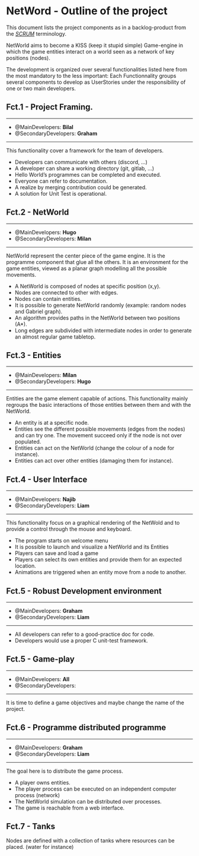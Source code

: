 # NetWord - Outline of the project

This document lists the project components as in a backlog-product from the [*SCRUM*](https://fr.wikipedia.org/wiki/Scrum_(d%C3%A9veloppement)#Glossaire) terminology.

NetWorld aims to become a KISS (keep it stupid simple) Game-engine in which the game entities interact on a world seen as a network of key positions (nodes).

The development is organized over several functionalities listed here from the most mandatory to the less important:
Each Functionnality groups several components to develop as UserStories under the responsibility of one or two main developers.

## Fct.1 - Project Framing.
---
- @MainDevelopers: **Bilal**
- @SecondaryDevelopers: **Graham**
---

This functionality cover a framework for the team of developers.

- Developers can communicate with others (discord, ...)
- A developer can share a working directory (git, gitlab, ...)
- Hello World’s programmes can be completed and executed.
- Everyone can refer to documentation.
- A realize by merging contribution could be generated.
- A solution for Unit Test is operational.

## Fct.2 - NetWorld
---
- @MainDevelopers: **Hugo**
- @SecondaryDevelopers: **Milan**
---

NetWorld represent the center piece of the game engine. It is the programme component that glue all the others. 
It is an environment for the game entities, viewed as a planar graph modelling all the possible movements. 

- A NetWorld is composed of nodes at specific position (x,y).
- Nodes are connected to other with edges.
- Nodes can contain entities.
- It is possible to generate NetWorld randomly (example: random nodes and Gabriel graph).
- An algorithm provides paths in the NetWorld between two positions (A*).
- Long edges are subdivided with intermediate nodes in order to generate an almost regular game tabletop.

## Fct.3 - Entities

---
- @MainDevelopers: **Milan**
- @SecondaryDevelopers: **Hugo**
---

Entities are the game element capable of actions. This functionality mainly regroups the basic interactions of those entities between them and with the NetWorld.


- An entity is at a specific node.
- Entities see the different possible movements (edges from the nodes) and can try one. The movement succeed only if the node is not over populated.
- Entities can act on the NetWorld (change the colour of a node for instance).
- Entities can act over other entities (damaging them for instance).


## Fct.4 - User Interface
---
- @MainDevelopers: **Najib**
- @SecondaryDevelopers: **Liam**
---

This functionality focus on a graphical rendering of the NetWold and to provide a control through the mouse and keyboard.

- The program starts on welcome menu
- It is possible to launch and visualize a NetWorld and its Entities
- Players can save and load a game 
- Players can select its own entities and provide them for an expected location.
- Animations are triggered when an entity move from a node to another.


## Fct.5 - Robust Development environment
---
- @MainDevelopers: **Graham**
- @SecondaryDevelopers: **Liam**
---

- All developers can refer to a good-practice doc for code.
- Developers would use a proper C unit-test framework.


## Fct.5 - Game-play
---
- @MainDevelopers: **All**
- @SecondaryDevelopers:
---

It is time to define a game objectives and maybe change the name of the project.

## Fct.6 - Programme distributed programme
---
- @MainDevelopers: **Graham**
- @SecondaryDevelopers: **Liam**
---

The goal here is to distribute the game process.

- A player owns entities.
- The player process can be executed on an independent computer process (network)
- The NetWorld simulation can be distributed over processes.
- The game is reachable from a web interface.

## Fct.7 - Tanks

Nodes are defined with a collection of tanks  where resources can be placed. (water for instance)
